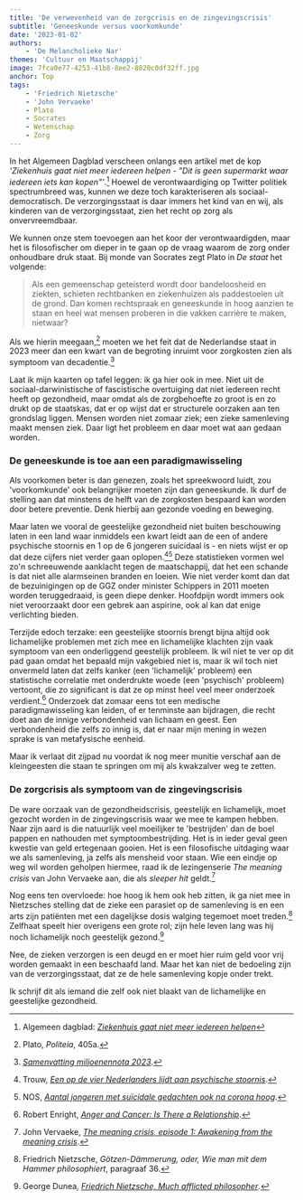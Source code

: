 ```yaml
---
title: 'De verwevenheid van de zorgcrisis en de zingevingscrisis'
subtitle: 'Geneeskunde versus voorkomkunde'
date: '2023-01-02'
authors:
    - 'De Melancholieke Nar'
themes: 'Cultuur en Maatschappij'
image: 7fca0e77-4253-41b8-8ee2-8820c0df32ff.jpg
anchor: Top
tags:
    - 'Friedrich Nietzsche'
    - 'John Vervaeke'
    - Plato
    - Socrates
    - Wetenschap
    - Zorg
---
```


In het Algemeen Dagblad verscheen onlangs een artikel met de kop *'Ziekenhuis gaat niet meer iedereen helpen - "Dit is geen supermarkt waar iedereen iets kan kopen"'*.[^1] Hoewel de verontwaardiging op Twitter politiek spectrumbreed was, kunnen we deze toch karakteriseren als sociaal-democratisch. De verzorgingsstaat is daar immers het kind van en wij, als kinderen van de verzorgingsstaat, zien het recht op zorg als onvervreemdbaar.

We kunnen onze stem toevoegen aan het koor der verontwaardigden, maar het is filosofischer om dieper in te gaan op de vraag waarom de zorg onder onhoudbare druk staat. Bij monde van Socrates zegt Plato in *De staat* het volgende:

> Als een gemeenschap geteisterd wordt door bandeloosheid en ziekten, schieten rechtbanken en ziekenhuizen als paddestoelen uit de grond. Dan komen rechtspraak en geneeskunde in hoog aanzien te staan en heel wat mensen proberen in die vakken carrière te maken, nietwaar?

Als we hierin meegaan,[^2] moeten we het feit dat de Nederlandse staat in 2023 meer dan een kwart van de begroting inruimt voor zorgkosten zien als symptoom van decadentie.[^3]

Laat ik mijn kaarten op tafel leggen: ik ga hier ook in mee. Niet uit de sociaal-darwinistische of fascistische overtuiging dat niet iedereen recht heeft op gezondheid, maar omdat als de zorgbehoefte zo groot is en zo drukt op de staatskas, dat er op wijst dat er structurele oorzaken aan ten grondslag liggen. Mensen worden niet zomaar ziek; een zieke samenleving maakt mensen ziek. Daar ligt het probleem en daar moet wat aan gedaan worden.


### De geneeskunde is toe aan een paradigmawisseling

Als voorkomen beter is dan genezen, zoals het spreekwoord luidt, zou 'voorkomkunde' ook belangrijker moeten zijn dan geneeskunde. Ik durf de stelling aan dat minstens de helft van de zorgkosten bespaard kan worden door betere preventie. Denk hierbij aan gezonde voeding en beweging.
  
Maar laten we vooral de geestelijke gezondheid niet buiten beschouwing laten in een land waar inmiddels een kwart leidt aan de een of andere psychische stoornis en 1 op de 6 jongeren suicidaal is - en niets wijst er op dat deze cijfers niet verder gaan oplopen.[^4][^5] Deze statistieken vormen wel zo'n schreeuwende aanklacht tegen de maatschappij, dat het een schande is dat niet alle alarmseinen branden en loeien. Wie niet verder komt dan dat de bezuinigingen op de GGZ onder minister Schippers in 2011 moeten worden teruggedraaid, is geen diepe denker. Hoofdpijn wordt immers ook niet veroorzaakt door een gebrek aan aspirine, ook al kan dat enige verlichting bieden.

Terzijde edoch terzake: een geestelijke stoornis brengt bijna altijd ook lichamelijke problemen met zich mee en lichamelijke klachten zijn vaak symptoom van een onderliggend geestelijk probleem. Ik wil niet te ver op dit pad gaan omdat het bepaald mijn vakgebied niet is, maar ik wil toch niet onvermeld laten dat zelfs kanker (een 'lichamelijk' probleem) een statistische correlatie met onderdrukte woede (een 'psychisch' probleem) vertoont, die zo significant is dat ze op minst heel veel meer onderzoek verdient.[^6] Onderzoek dat zomaar eens tot een medische paradigmawisseling kan leiden, of er tenminste aan bijdragen, die recht doet aan de innige verbondenheid van lichaam en geest. Een verbondenheid die zelfs zo innig is, dat er naar mijn mening in wezen sprake is van metafysische eenheid.
  
Maar ik verlaat dit zijpad nu voordat ik nog meer munitie verschaf aan de kleingeesten die staan te springen om mij als kwakzalver weg te zetten.


### De zorgcrisis als symptoom van de zingevingscrisis

De ware oorzaak van de gezondheidscrisis, geestelijk en lichamelijk, moet gezocht worden in de zingevingscrisis waar we mee te kampen hebben. Naar zijn aard is die natuurlijk veel moeilijker te 'bestrijden' dan de boel pappen en nathouden met symptoombestrijding. Het is in ieder geval geen kwestie van geld ertegenaan gooien. Het is een filosofische uitdaging waar we als samenleving, ja zelfs als mensheid voor staan. Wie een eindje op weg wil worden geholpen hiermee, raad ik de lezingenserie _The meaning crisis_ van John Vervaeke aan, die als _sleeper hit_ geldt.[^7]

Nog eens ten overvloede: hoe hoog ik hem ook heb zitten, ik ga niet mee in Nietzsches stelling dat de zieke een parasiet op de samenleving is en een arts zijn patiënten met een dagelijkse dosis walging tegemoet moet treden.[^8] Zelfhaat speelt hier overigens een grote rol; zijn hele leven lang was hij noch lichamelijk noch geestelijk gezond.[^9]

Nee, de zieken verzorgen is een deugd en er moet hier ruim geld voor vrij worden gemaakt in een beschaafd land. Maar het kan niet de bedoeling zijn van de verzorgingsstaat, dat ze de hele samenleving kopje onder trekt.
  
Ik schrijf dit als iemand die zelf ook niet blaakt van de lichamelijke en geestelijke gezondheid.

[^1]: Algemeen dagblad: [*Ziekenhuis gaat niet meer iedereen helpen*](https://www.ad.nl/binnenland/ziekenhuis-gaat-niet-meer-iedereen-helpen-dit-is-geen-supermarkt-waar-iedereen-iets-kan-kopen~a93c03bc0/)
[^2]: Plato, *Politeia*, 405a.
[^3]: *[Samenvatting miljoenennota 2023](https://open.overheid.nl/repository/ronl-3a36475458b3da8dce0a005a9cb5a342c8f8812c/1/pdf/samenvatting-miljoenennota-2023.pdf)*.
[^4]: Trouw, *[Een op de vier Nederlanders lijdt aan psychische stoornis](https://www.trouw.nl/binnenland/een-op-vier-nederlanders-lijdt-aan-psychische-stoornis-enorme-stijging~b88917c8/)*.
[^5]: NOS, *[Aantal jongeren met suïcidale gedachten ook na corona hoog](https://nos.nl/artikel/2446410-aantal-jongeren-met-suicidale-gedachten-ook-na-corona-hoog)*.
[^6]: Robert Enright, *[Anger and Cancer: Is There a Relationship](https://www.psychologytoday.com/us/blog/the-forgiving-life/201709/anger-and-cancer-is-there-relationship)*.
[^7]: John Vervaeke, *[The meaning crisis, episode 1: Awakening from the meaning crisis](https://www.youtube.com/watch?v=54l8_ewcOlY)*.
[^8]: Friedrich Nietzsche, *Götzen-Dämmerung, oder, Wie man mit dem Hammer philosophiert*, paragraaf 36.
[^9]: George Dunea, *[Friedrich Nietzsche, Much afflicted philosopher](https://hekint.org/2020/08/11/friedrich-nietzsche-much-afflicted-philosopher/)*.
